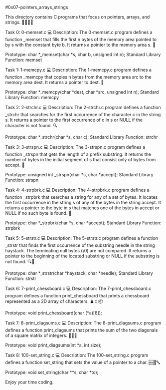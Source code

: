 #0x07-pointers_arrays_strings


This directory contains C programs that focus on pointers, arrays, and strings. 👨‍💻🔢📜

Task 0: 0-memset.c 💻
Description: The 0-memset.c program defines a function _memset that fills the first n bytes of the memory area pointed to by s with the constant byte b. It returns a pointer to the memory area s. 🧼

Prototype: char *_memset(char *s, char b, unsigned int n);
Standard Library Function: memset


Task 1: 1-memcpy.c 💻
Description: The 1-memcpy.c program defines a function _memcpy that copies n bytes from the memory area src to the memory area dest. It returns a pointer to dest. 📝

Prototype: char *_memcpy(char *dest, char *src, unsigned int n);
Standard Library Function: memcpy


Task 2: 2-strchr.c 💻
Description: The 2-strchr.c program defines a function _strchr that searches for the first occurrence of the character c in the string s. It returns a pointer to the first occurrence of c in s or NULL if the character is not found. 🔍

Prototype: char *_strchr(char *s, char c);
Standard Library Function: strchr


Task 3: 3-strspn.c 💻
Description: The 3-strspn.c program defines a function _strspn that gets the length of a prefix substring. It returns the number of bytes in the initial segment of s that consist only of bytes from accept. 📏

Prototype: unsigned int _strspn(char *s, char *accept);
Standard Library Function: strspn


Task 4: 4-strpbrk.c 💻
Description: The 4-strpbrk.c program defines a function _strpbrk that searches a string for any of a set of bytes. It locates the first occurrence in the string s of any of the bytes in the string accept. It returns a pointer to the byte in s that matches one of the bytes in accept or NULL if no such byte is found. 🔎

Prototype: char *_strpbrk(char *s, char *accept);
Standard Library Function: strpbrk


Task 5: 5-strstr.c 💻
Description: The 5-strstr.c program defines a function _strstr that finds the first occurrence of the substring needle in the string haystack. The terminating null bytes (\0) are not compared. It returns a pointer to the beginning of the located substring or NULL if the substring is not found. 🔍📜

Prototype: char *_strstr(char *haystack, char *needle);
Standard Library Function: strstr


Task 6: 7-print_chessboard.c 💻
Description: The 7-print_chessboard.c program defines a function print_chessboard that prints a chessboard represented as a 2D array of characters. ♟️♖📦

Prototype: void print_chessboard(char (*a)[8]);


Task 7: 8-print_diagsums.c 💻
Description: The 8-print_diagsums.c program defines a function print_diagsums that prints the sum of the two diagonals of a square matrix of integers. 🔢➕🔢

Prototype: void print_diagsums(int *a, int size);


Task 8: 100-set_string.c 💻
Description: The 100-set_string.c program defines a function set_string that sets the value of a pointer to a char. 🆕🎩🔤

Prototype: void set_string(char **s, char *to);

Enjoy your time coding.
